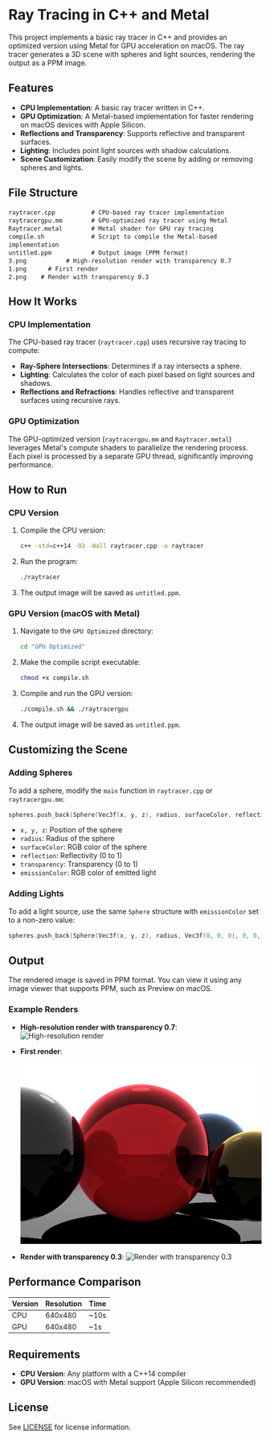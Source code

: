 # Ray Tracing in C++ and Metal

This project implements a basic ray tracer in C++ and provides an optimized version using Metal for GPU acceleration on macOS. The ray tracer generates a 3D scene with spheres and light sources, rendering the output as a PPM image.

## Features

- **CPU Implementation**: A basic ray tracer written in C++.
- **GPU Optimization**: A Metal-based implementation for faster rendering on macOS devices with Apple Silicon.
- **Reflections and Transparency**: Supports reflective and transparent surfaces.
- **Lighting**: Includes point light sources with shadow calculations.
- **Scene Customization**: Easily modify the scene by adding or removing spheres and lights.

## File Structure

```
raytracer.cpp          # CPU-based ray tracer implementation
raytracergpu.mm        # GPU-optimized ray tracer using Metal
Raytracer.metal        # Metal shader for GPU ray tracing
compile.sh             # Script to compile the Metal-based implementation
untitled.ppm           # Output image (PPM format)
3.png           # High-resolution render with transparency 0.7
1.png      # First render
2.png    # Render with transparency 0.3
```

## How It Works

### CPU Implementation

The CPU-based ray tracer (`raytracer.cpp`) uses recursive ray tracing to compute:
- **Ray-Sphere Intersections**: Determines if a ray intersects a sphere.
- **Lighting**: Calculates the color of each pixel based on light sources and shadows.
- **Reflections and Refractions**: Handles reflective and transparent surfaces using recursive rays.

### GPU Optimization

The GPU-optimized version (`raytracergpu.mm` and `Raytracer.metal`) leverages Metal's compute shaders to parallelize the rendering process. Each pixel is processed by a separate GPU thread, significantly improving performance.

## How to Run

### CPU Version

1. Compile the CPU version:
   ```bash
   c++ -std=c++14 -O3 -Wall raytracer.cpp -o raytracer
   ```
2. Run the program:
   ```bash
   ./raytracer
   ```
3. The output image will be saved as `untitled.ppm`.

### GPU Version (macOS with Metal)

1. Navigate to the `GPU Optimized` directory:
   ```bash
   cd "GPU Optimized"
   ```
2. Make the compile script executable:
   ```bash
   chmod +x compile.sh
   ```
3. Compile and run the GPU version:
   ```bash
   ./compile.sh && ./raytracergpu
   ```
4. The output image will be saved as `untitled.ppm`.

## Customizing the Scene

### Adding Spheres

To add a sphere, modify the `main` function in `raytracer.cpp` or `raytracergpu.mm`:
```cpp
spheres.push_back(Sphere(Vec3f(x, y, z), radius, surfaceColor, reflection, transparency, emissionColor));
```
- `x, y, z`: Position of the sphere
- `radius`: Radius of the sphere
- `surfaceColor`: RGB color of the sphere
- `reflection`: Reflectivity (0 to 1)
- `transparency`: Transparency (0 to 1)
- `emissionColor`: RGB color of emitted light

### Adding Lights

To add a light source, use the same `Sphere` structure with `emissionColor` set to a non-zero value:
```cpp
spheres.push_back(Sphere(Vec3f(x, y, z), radius, Vec3f(0, 0, 0), 0, 0, emissionColor));
```

## Output

The rendered image is saved in PPM format. You can view it using any image viewer that supports PPM, such as Preview on macOS.

### Example Renders

- **High-resolution render with transparency 0.7**:
  ![High-resolution render](3.png)

- **First render**:

  ![First render](1.png)

- **Render with transparency 0.3**:
  ![Render with transparency 0.3](2.png)

## Performance Comparison

| Version | Resolution | Time |
|---------|------------|------|
| CPU     | 640x480    | ~10s |
| GPU     | 640x480    | ~1s  |

## Requirements

- **CPU Version**: Any platform with a C++14 compiler
- **GPU Version**: macOS with Metal support (Apple Silicon recommended)

## License

See [LICENSE](LICENSE) for license information.

